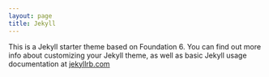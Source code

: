 ```yaml
---
layout: page
title: Jekyll
---
```


This is a Jekyll starter theme based on Foundation 6. You can find out more info about customizing your Jekyll theme, as well as basic Jekyll usage documentation at [jekyllrb.com](https://jekyllrb.com/)
